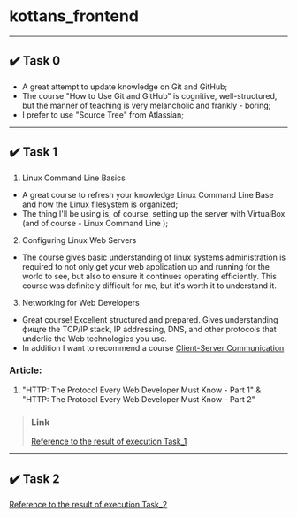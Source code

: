 # kottans_frontend
---------------------
## :heavy_check_mark: Task 0
- A great attempt to update knowledge on Git and GitHub;
- The course "How to Use Git and GitHub" is cognitive, well-structured, but the manner of teaching is very melancholic and frankly - boring;
- I prefer to use "Source Tree" from Atlassian;
--------------------
## :heavy_check_mark: Task 1
1. Linux Command Line Basics
- A great course to refresh your knowledge Linux Command Line Base and how the Linux
filesystem is organized;
- The thing I'll be using is, of course, setting up the server with VirtualBox (and of course - Linux Command Line );

2. Configuring Linux Web Servers
- The course gives basic understanding of linux systems administration is required to not only get your web
application up and running for the world to see, but also to ensure it continues operating efficiently.
This course was definitely difficult for me, but it's worth it to understand it.

3. Networking for Web Developers
- Great course! Excellent structured and prepared. Gives understanding фищге the TCP/IP stack, IP addressing,
DNS, and other protocols that underlie the Web technologies you use.
- In addition I want to recommend a course [Client-Server Communication](https://www.udacity.com/course/client-server-communication--ud897)

### Article:
1. "HTTP: The Protocol Every Web Developer Must Know - Part 1" & "HTTP: The Protocol Every Web Developer Must Know - Part 2"

>### Link
>[Reference to the result of execution Task_1](Task_1/task01.md)

--------------------

## :heavy_check_mark: Task 2

[Reference to the result of execution Task_2](Task_2/task02.md)
